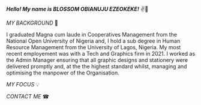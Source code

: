_**Hello! My name is BLOSSOM OBIANUJU EZEOKEKE!**_ ✌😬


*MY BACKGROUND* 📆 


I graduated Magna cum laude in Cooperatives Management from the National Open University of Nigeria and, I hold a sub degree in Human Resource Management from the University of Lagos, Nigeria. My most recent employement was with a Tech and Graphics firm in 2021. I worked as the Admin Manager ensuring that all graphic designs and stationery were delivered promptly and, at the the highest standard whilst, managing and optimising the manpower of the Organisation.


*MY FOCUS*  💡


*CONTACT ME*  ☎



